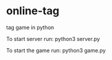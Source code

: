 online-tag
==========

tag game in python

To start server run:
python3 server.py

To start the game run:
python3 game.py <server ip address>
